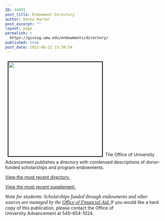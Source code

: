 ```yaml
---
ID: 44991
post_title: Endowment Directory
author: Donna Harter
post_excerpt: ""
layout: page
permalink: >
  https://giving.umw.edu/endowments/directory/
published: true
post_date: 2013-08-21 15:30:54
---
```

<a href="https://giving.umw.edu/wp-content/uploads/2013/08/2014-UMWEndowDirect_Page_01.jpg"><img class=" wp-image-47375 size-medium alignleft" style="margin: 8px;border: black 2px solid" src="https://giving.umw.edu/wp-content/uploads/2013/08/2014-UMWEndowDirect_Page_01-300x300.jpg" alt="" width="300" height="300" /></a>The Office of University Advancement publishes a directory with condensed descriptions of donor-funded scholarships and program endowments.

<a href="https://giving.umw.edu/wp-content/uploads/2013/08/2014-UMWEndowDirecfor-web.pdf" target="_blank">View the most recent directory.</a>

<a href="https://giving.umw.edu/wp-content/uploads/2013/08/UMW-endowment15_FINAL.pdf" target="_blank">View the most recent supplement.</a>

<em>Note for students:<span style="font-family: Calibri;font-size: medium"> Scholarships funded through endowments and other sources are managed by the <a href="http://adminfinance.umw.edu/financialaid/" target="_blank">Office of Financial Aid.</a></span><a href="http://adminfinance.umw.edu/financialaid/" target="_blank"><span style="font-size: medium"><span style="font-family: Calibri">
</span></span></a></em>
If you would like a hard copy of this publication, please contact the Office of University Advancement at 540-654-1024.

&nbsp;